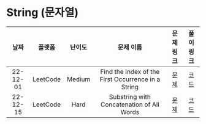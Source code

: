 # String (문자열)

|   날짜   | 플랫폼 |  난이도  |  문제 이름  |                   문제 링크                   |                                   풀이 링크                                   |
| :------: | :----: | :------: | :---------: | :-------------------------------------------: | :---------------------------------------------------------------------------: |
| 22-12-01 |  LeetCode  |  Medium  |   Find the Index of the First Occurrence in a String    | [문제](https://leetcode.com/problems/find-the-index-of-the-first-occurrence-in-a-string) | [코드](https://github.com/LeeMir/Algorithm/blob/main/String/Leetcode-28.js) |
| 22-12-15 |  LeetCode  |  Hard  |   Substring with Concatenation of All Words    | [문제](https://leetcode.com/problems/substring-with-concatenation-of-all-words) | [코드](https://github.com/LeeMir/Algorithm/blob/main/String/Leetcode-30.js) |
